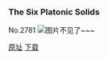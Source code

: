 ### The Six Platonic Solids
No.2781
![图片不见了~~~](https://imgs.xkcd.com/comics/the_six_platonic_solids.png)

[原址](https://xkcd.com//2781) [下载](https://imgs.xkcd.com/comics/the_six_platonic_solids.png)

